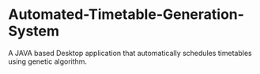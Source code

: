 # Automated-Timetable-Generation-System
A JAVA based Desktop application that automatically schedules timetables using genetic algorithm.
